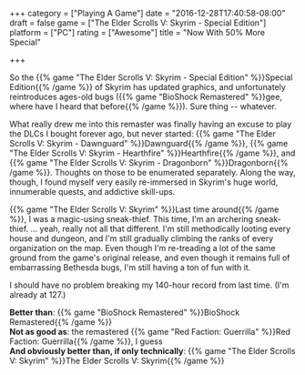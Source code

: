 +++
category = ["Playing A Game"]
date = "2016-12-28T17:40:58-08:00"
draft = false
game = ["The Elder Scrolls V: Skyrim - Special Edition"]
platform = ["PC"]
rating = ["Awesome"]
title = "Now With 50% More Special"

+++

So the {{% game "The Elder Scrolls V: Skyrim - Special Edition" %}}Special Edition{{% /game %}} of Skyrim has updated graphics, and unfortunately reintroduces ages-old bugs ({{% game "BioShock Remastered" %}}gee, where have I heard that before{{% /game %}}).  Sure thing -- whatever.

What really drew me into this remaster was finally having an excuse to play the DLCs I bought forever ago, but never started: {{% game "The Elder Scrolls V: Skyrim - Dawnguard" %}}Dawnguard{{% /game %}}, {{% game "The Elder Scrolls V: Skyrim - Hearthfire" %}}Hearthfire{{% /game %}}, and {{% game "The Elder Scrolls V: Skyrim - Dragonborn" %}}Dragonborn{{% /game %}}.  Thoughts on those to be enumerated separately.  Along the way, though, I found myself very easily re-immersed in Skyrim's huge world, innumerable quests, and addictive skill-ups.

{{% game "The Elder Scrolls V: Skyrim" %}}Last time around{{% /game %}}, I was a magic-using sneak-thief.  This time, I'm an archering sneak-thief.  ... yeah, really not all that different.  I'm still methodically looting every house and dungeon, and I'm still gradually climbing the ranks of every organization on the map.  Even though I'm re-treading a lot of the same ground from the game's original release, and even though it remains full of embarrassing Bethesda bugs, I'm still having a ton of fun with it.

I should have no problem breaking my 140-hour record from last time.  (I'm already at 127.)

<b>Better than</b>: {{% game "BioShock Remastered" %}}BioShock Remastered{{% /game %}}  
<b>Not as good as</b>: the remastered {{% game "Red Faction: Guerrilla" %}}Red Faction: Guerrilla{{% /game %}}, I guess  
<b>And obviously better than, if only technically</b>: {{% game "The Elder Scrolls V: Skyrim" %}}The Elder Scrolls V: Skyrim{{% /game %}}
